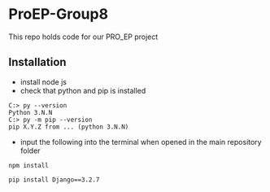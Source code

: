 # ProEP-Group8

This repo holds code for our PRO_EP project

## Installation

- install node js
- check that python and pip is installed

```
C:> py --version
Python 3.N.N
C:> py -m pip --version
pip X.Y.Z from ... (python 3.N.N)
```

- input the following into the terminal when opened in the main repository folder

` npm install `

` pip install Django==3.2.7 `